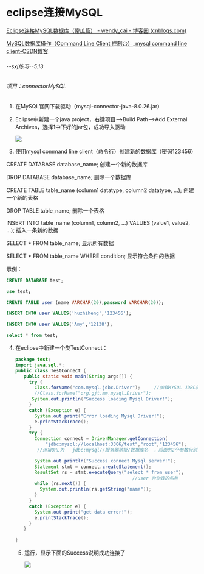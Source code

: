 # eclipse连接MySQL

[Eclipse连接MySQL数据库（傻瓜篇） - wendy_cai - 博客园 (cnblogs.com)](https://www.cnblogs.com/caiwenjing/p/8079227.html)

[MySQL数据库操作（Command Line Client 控制台）_mysql command line client-CSDN博客](https://blog.csdn.net/Miss_suiFeng/article/details/107575629)

###### --sxj练习--5.13

###### 项目：connectorMySQL

1. 在MySQL官网下载驱动（mysql-connector-java-8.0.26.jar）

2. Eclipse中新建一个java project，右键项目-->Build Path-->Add External Archives，选择1中下好的jar包，成功导入驱动

   ![](D:\godblessing\forwork\操作记录\figure\连接SQL-1.png)

3. 使用mysql command line client（命令行）创建新的数据库（密码123456）

CREATE DATABASE database_name; 创建一个新的数据库

DROP DATABASE database_name; 删除一个数据库

CREATE TABLE table_name (column1 datatype, column2 datatype, ...); 创建一个新的表格

DROP TABLE table_name; 删除一个表格

INSERT INTO table_name (column1, column2, ...) VALUES (value1, value2, ...); 插入一条新的数据

SELECT * FROM table_name; 显示所有数据

SELECT * FROM table_name WHERE condition; 显示符合条件的数据

示例：

```sql
CREATE DATABASE test;

use test;

CREATE TABLE user (name VARCHAR(20),password VARCHAR(20));

INSERT INTO user VALUES('huzhiheng','123456');

INSERT INTO user VALUES('Amy','12138');

select * from test;
```

4. 在eclipse中新建一个类TestConnect：

   ```java
   package test;
   import java.sql.*;
   public class TestConnect {
   	  public static void main(String args[]) {
   	    try {
   	      Class.forName("com.mysql.jdbc.Driver");     //加载MYSQL JDBC驱动程序   
   	      //Class.forName("org.gjt.mm.mysql.Driver");
   	     System.out.println("Success loading Mysql Driver!");
   	    }
   	    catch (Exception e) {
   	      System.out.print("Error loading Mysql Driver!");
   	      e.printStackTrace();
   	    }
   	    try {
   	      Connection connect = DriverManager.getConnection(
   	          "jdbc:mysql://localhost:3306/test","root","123456");
   	       //连接URL为   jdbc:mysql//服务器地址/数据库名  ，后面的2个参数分别是登陆用户名和密码
   
   	      System.out.println("Success connect Mysql server!");
   	      Statement stmt = connect.createStatement();
   	      ResultSet rs = stmt.executeQuery("select * from user");
   	                                          //user 为你表的名称
   	      while (rs.next()) {
   	      	System.out.println(rs.getString("name"));
   	      }
   	    }
   	    catch (Exception e) {
   	      System.out.print("get data error!");
   	      e.printStackTrace();
   	    }
   	  }
   	
   }
   
   ```

   5. 运行，显示下面的Success说明成功连接了

      ![](D:\godblessing\forwork\操作记录\figure\连接SQL-2.png)

   

